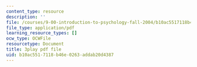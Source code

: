 ```yaml
---
content_type: resource
description: ''
file: /courses/9-00-introduction-to-psychology-fall-2004/b10ac5517118b46e0263addab20d4387_10495.pdf
file_type: application/pdf
learning_resource_types: []
ocw_type: OCWFile
resourcetype: Document
title: 3play pdf file
uid: b10ac551-7118-b46e-0263-addab20d4387
---
```

